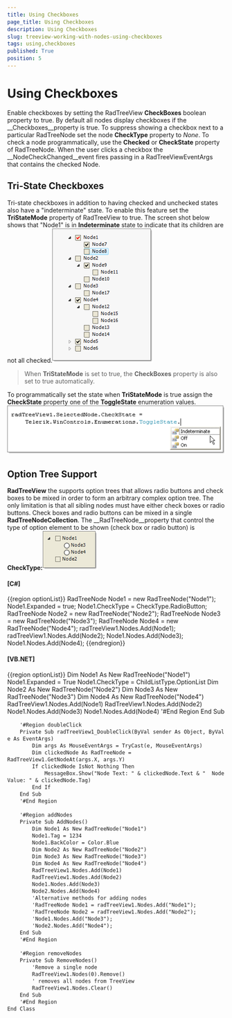 ```yaml
---
title: Using Checkboxes
page_title: Using Checkboxes
description: Using Checkboxes
slug: treeview-working-with-nodes-using-checkboxes
tags: using,checkboxes
published: True
position: 5
---
```


# Using Checkboxes



Enable checkboxes by setting the RadTreeView __CheckBoxes__ boolean property to true. By default all nodes display checkboxes if 
      the __Checkboxes__property is true. To suppress showing a checkbox next to a particular RadTreeNode set the node 
        __CheckType__ property to *None*. To check a node programmatically, use the __Checked__ or 
        __CheckState__ property of RadTreeNode. When the user clicks a checkbox the __NodeCheckChanged__event 
        fires passing in a RadTreeViewEventArgs that contains the checked Node.

## Tri-State Checkboxes

Tri-state checkboxes in addition to having checked and unchecked states also have a "indeterminate" state. To enable this
        feature set the __TriStateMode__ property of RadTreeView to true. The screen shot below shows that "Node1" is in 
          __Indeterminate__ state to indicate that its children are not all checked.![treeview-working-with-nodes-using-checkboxes 001](images/treeview-working-with-nodes-using-checkboxes001.png)

>When __TriStateMode__ is set to true, the __CheckBoxes__ property is also set to true automatically.

To programmatically set the state when __TriStateMode__ is true assign the __CheckState__ 
        property one of the __ToggleState__ enumeration values.![treeview-working-with-nodes-using-checkboxes 002](images/treeview-working-with-nodes-using-checkboxes002.png)

## Option Tree Support

__RadTreeView__ the supports option trees that allows radio buttons and
            check boxes to be mixed in order to form an arbitrary complex option tree.
            The only limitation is that all sibling nodes must have either check boxes or radio buttons.
            Check boxes and radio buttons can be mixed in a single __RadTreeNodeCollection__.
        The __RadTreeNode__property that control the type of option element to 
        be shown (check box or radio button) is __CheckType:__![treeview-working-with-nodes-using-checkboxes 003](images/treeview-working-with-nodes-using-checkboxes003.png)

#### __[C#]__

{{region optionList}}
	            RadTreeNode Node1 = new RadTreeNode("Node1");
	            Node1.Expanded = true;
	            Node1.CheckType = CheckType.RadioButton;
	            RadTreeNode Node2 = new RadTreeNode("Node2");
	            RadTreeNode Node3 = new RadTreeNode("Node3");
	            RadTreeNode Node4 = new RadTreeNode("Node4");
	            radTreeView1.Nodes.Add(Node1);
	            radTreeView1.Nodes.Add(Node2);
	            Node1.Nodes.Add(Node3);
	            Node1.Nodes.Add(Node4);
	{{endregion}}



#### __[VB.NET]__

{{region optionList}}
	        Dim Node1 As New RadTreeNode("Node1")
	        Node1.Expanded = True
	        Node1.CheckType = ChildListType.OptionList
	        Dim Node2 As New RadTreeNode("Node2")
	        Dim Node3 As New RadTreeNode("Node3")
	        Dim Node4 As New RadTreeNode("Node4")
	        RadTreeView1.Nodes.Add(Node1)
	        RadTreeView1.Nodes.Add(Node2)
	        Node1.Nodes.Add(Node3)
	        Node1.Nodes.Add(Node4)
	        '#End Region
	    End Sub
	
	    '#Region doubleClick
	    Private Sub radTreeView1_DoubleClick(ByVal sender As Object, ByVal e As EventArgs)
	        Dim args As MouseEventArgs = TryCast(e, MouseEventArgs)
	        Dim clickedNode As RadTreeNode = RadTreeView1.GetNodeAt(args.X, args.Y)
	        If clickedNode IsNot Nothing Then
	            MessageBox.Show("Node Text: " & clickedNode.Text & "  Node Value: " & clickedNode.Tag)
	        End If
	    End Sub
	    '#End Region
	
	    '#Region addNodes
	    Private Sub AddNodes()
	        Dim Node1 As New RadTreeNode("Node1")
	        Node1.Tag = 1234
	        Node1.BackColor = Color.Blue
	        Dim Node2 As New RadTreeNode("Node2")
	        Dim Node3 As New RadTreeNode("Node3")
	        Dim Node4 As New RadTreeNode("Node4")
	        RadTreeView1.Nodes.Add(Node1)
	        RadTreeView1.Nodes.Add(Node2)
	        Node1.Nodes.Add(Node3)
	        Node2.Nodes.Add(Node4)
	        'Alternative methods for adding nodes
	        'RadTreeNode Node1 = radTreeView1.Nodes.Add("Node1");
	        'RadTreeNode Node2 = radTreeView1.Nodes.Add("Node2");
	        'Node1.Nodes.Add("Node3");
	        'Node2.Nodes.Add("Node4");
	    End Sub
	    '#End Region
	
	    '#Region removeNodes
	    Private Sub RemoveNodes()
	        'Remove a single node
	        RadTreeView1.Nodes(0).Remove()
	        ' removes all nodes from TreeView
	        RadTreeView1.Nodes.Clear()
	    End Sub
	    '#End Region
	End Class


